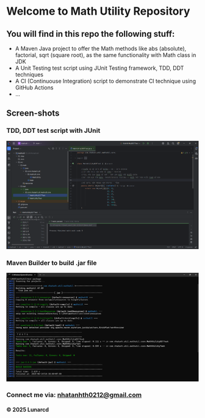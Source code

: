 # Welcome to Math Utility Repository

## You will find in this repo the following stuff:

* A Maven Java project to offer the Math methods like abs (absolute), factorial, sqrt (square root), as the same functionality with Math class in JDK
* A Unit Testing test script using JUnit Testing framework, TDD, DDT techniques
* A CI (Continuouse Integration) script to demonstrate CI technique using GitHub Actions
* ...

## Screen-shots
### TDD, DDT test script with JUnit
![TDD, DTT with JUnit](https://github.com/Lunarcd/mathutil/blob/main/screenshots/JUnit%20with%20TDD%20DDT.png)

### Maven Builder to build .jar file
![Maven Builder](https://github.com/Lunarcd/mathutil/blob/main/screenshots/Maven%20build.png)

### Connect me via: nhatanhth0212@gmail.com

#### &#169; 2025 Lunarcd
